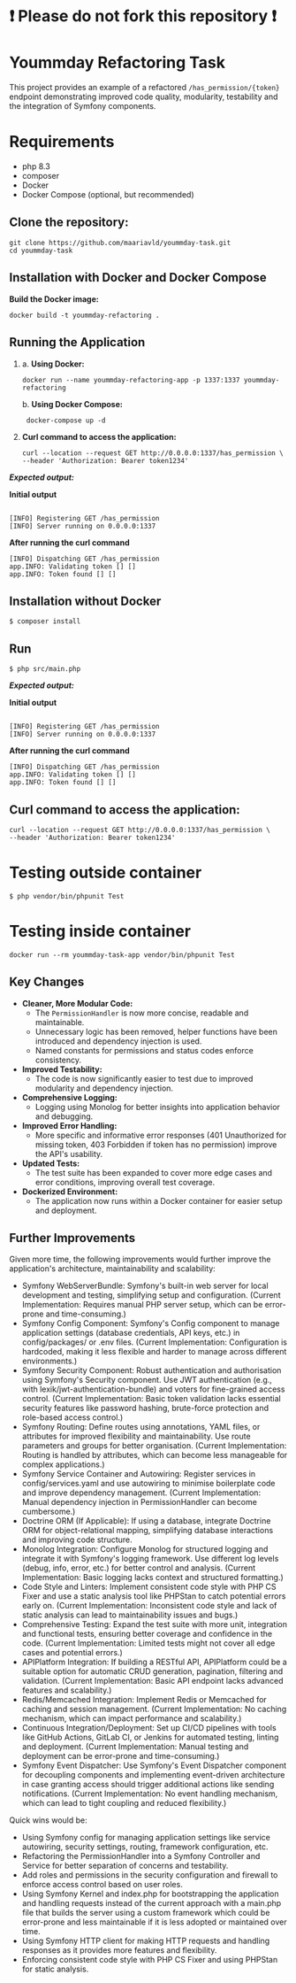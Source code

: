 # ❗ Please do not fork this repository ❗

# Yoummday Refactoring Task
This project provides an example of a refactored `/has_permission/{token}` endpoint demonstrating improved code quality, modularity, testability and the integration of Symfony components.

# Requirements
- php 8.3
- composer
- Docker
- Docker Compose (optional, but recommended)

## Clone the repository:
   ```shell
   git clone https://github.com/maariavld/yoummday-task.git
   cd yoummday-task
   ```

## Installation with Docker and Docker Compose

**Build the Docker image:**
   ```shell
   docker build -t yoummday-refactoring .
   ```

## Running the Application

1.
   a. **Using Docker:**
   ```shell
   docker run --name yoummday-refactoring-app -p 1337:1337 yoummday-refactoring
   ```

   b. **Using Docker Compose:**
   ```shell
    docker-compose up -d
   ```
   
2. **Curl command to access the application:**
    ```shell
   curl --location --request GET http://0.0.0.0:1337/has_permission \
   --header 'Authorization: Bearer token1234'
    ```

***Expected output:***

**Initial output**
```shell

[INFO] Registering GET /has_permission
[INFO] Server running on 0.0.0.0:1337
```
**After running the curl command**
```shell
[INFO] Dispatching GET /has_permission
app.INFO: Validating token [] []
app.INFO: Token found [] []

```

## Installation without Docker
```shell
$ composer install
```

## Run
```shell 
$ php src/main.php
```
***Expected output:***

**Initial output**
```shell

[INFO] Registering GET /has_permission
[INFO] Server running on 0.0.0.0:1337
```
**After running the curl command**
```shell
[INFO] Dispatching GET /has_permission
app.INFO: Validating token [] []
app.INFO: Token found [] []

```

## Curl command to access the application:
```shell
curl --location --request GET http://0.0.0.0:1337/has_permission \
--header 'Authorization: Bearer token1234'
```

# Testing outside container
```shell
$ php vendor/bin/phpunit Test
```

# Testing inside container
```shell
docker run --rm yoummday-task-app vendor/bin/phpunit Test
```

## Key Changes

* **Cleaner, More Modular Code:** 
  - The `PermissionHandler` is now more concise, readable and maintainable. 
  - Unnecessary logic has been removed, helper functions have been introduced and dependency injection is used. 
  - Named constants for permissions and status codes enforce consistency.
* **Improved Testability:** 
  - The code is now significantly easier to test due to improved modularity and dependency injection.
* **Comprehensive Logging:** 
  - Logging using Monolog for better insights into application behavior and debugging.
* **Improved Error Handling:** 
  - More specific and informative error responses (401 Unauthorized for missing token, 403 Forbidden if token has no permission) improve the API's usability.
* **Updated Tests:** 
  - The test suite has been expanded to cover more edge cases and error conditions, improving overall test coverage.
* **Dockerized Environment:** 
  - The application now runs within a Docker container for easier setup and deployment.

## Further Improvements
Given more time, the following improvements would further improve the application's architecture, maintainability and scalability:

- Symfony WebServerBundle: Symfony's built-in web server for local development and testing, simplifying setup and configuration. (Current Implementation: Requires manual PHP server setup, which can be error-prone and time-consuming.)
- Symfony Config Component: Symfony's Config component to manage application settings (database credentials, API keys, etc.) in config/packages/ or .env files. (Current Implementation: Configuration is hardcoded, making it less flexible and harder to manage across different environments.)
- Symfony Security Component: Robust authentication and authorisation using Symfony's Security component. Use JWT authentication (e.g., with lexik/jwt-authentication-bundle) and voters for fine-grained access control. (Current Implementation: Basic token validation lacks essential security features like password hashing, brute-force protection and role-based access control.)
- Symfony Routing: Define routes using annotations, YAML files, or attributes for improved flexibility and maintainability. Use route parameters and groups for better organisation. (Current Implementation: Routing is handled by attributes, which can become less manageable for complex applications.)
- Symfony Service Container and Autowiring: Register services in config/services.yaml and use autowiring to minimise boilerplate code and improve dependency management. (Current Implementation: Manual dependency injection in PermissionHandler can become cumbersome.)
- Doctrine ORM (If Applicable): If using a database, integrate Doctrine ORM for object-relational mapping, simplifying database interactions and improving code structure.
- Monolog Integration: Configure Monolog for structured logging and integrate it with Symfony's logging framework. Use different log levels (debug, info, error, etc.) for better control and analysis. (Current Implementation: Basic logging lacks context and structured formatting.)
- Code Style and Linters: Implement consistent code style with PHP CS Fixer and use a static analysis tool like PHPStan to catch potential errors early on. (Current Implementation: Inconsistent code style and lack of static analysis can lead to maintainability issues and bugs.)
- Comprehensive Testing: Expand the test suite with more unit, integration and functional tests, ensuring better coverage and confidence in the code. (Current Implementation: Limited tests might not cover all edge cases and potential errors.)
- APIPlatform Integration: If building a RESTful API, APIPlatform could be a suitable option for automatic CRUD generation, pagination, filtering and validation. (Current Implementation: Basic API endpoint lacks advanced features and scalability.)
- Redis/Memcached Integration: Implement Redis or Memcached for caching and session management. (Current Implementation: No caching mechanism, which can impact performance and scalability.)
- Continuous Integration/Deployment: Set up CI/CD pipelines with tools like GitHub Actions, GitLab CI, or Jenkins for automated testing, linting and deployment. (Current Implementation: Manual testing and deployment can be error-prone and time-consuming.)
- Symfony Event Dispatcher: Use Symfony's Event Dispatcher component for decoupling components and implementing event-driven architecture in case granting access should trigger additional actions like sending notifications. (Current Implementation: No event handling mechanism, which can lead to tight coupling and reduced flexibility.)

Quick wins would be:
- Using Symfony config for managing application settings like service autowiring, security settings, routing, framework configuration, etc.
- Refactoring the PermissionHandler into a Symfony Controller and Service for better separation of concerns and testability.
- Add roles and permissions in the security configuration and firewall to enforce access control based on user roles.
- Using Symfony Kernel and index.php for bootstrapping the application and handling requests instead of the current approach with a main.php file that builds the server using a custom framework which could be error-prone and less maintainable if it is less adopted or maintained over time.
- Using Symfony HTTP client for making HTTP requests and handling responses as it provides more features and flexibility.
- Enforcing consistent code style with PHP CS Fixer and using PHPStan for static analysis.
